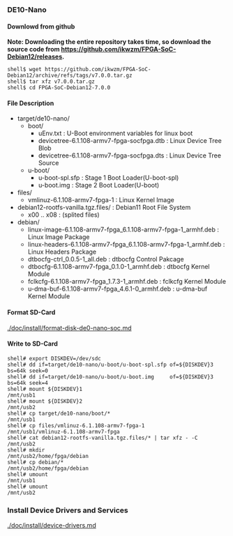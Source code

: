 ### DE10-Nano

#### Downlowd from github

**Note: Downloading the entire repository takes time, so download the source code from https://github.com/ikwzm/FPGA-SoC-Debian12/releases.**

```console
shell$ wget https://github.com/ikwzm/FPGA-SoC-Debian12/archive/refs/tags/v7.0.0.tar.gz
shell$ tar xfz v7.0.0.tar.gz
shell$ cd FPGA-SoC-Debian12-7.0.0
```

#### File Description

 * target/de10-nano/
   + boot/
     - uEnv.txt                                                      : U-Boot environment variables for linux boot
     - devicetree-6.1.108-armv7-fpga-socfpga.dtb                     : Linux Device Tree Blob   
     - devicetree-6.1.108-armv7-fpga-socfpga.dts                     : Linux Device Tree Source
   + u-boot/
     - u-boot-spl.sfp                                                : Stage 1 Boot Loader(U-boot-spl)
     - u-boot.img                                                    : Stage 2 Boot Loader(U-boot)
 * files/
   + vmlinuz-6.1.108-armv7-fpga-1                                    : Linux Kernel Image
 * debian12-rootfs-vanilla.tgz.files/                                : Debian11 Root File System
   + x00 .. x08                                                      : (splited files)
 * debian/
   + linux-image-6.1.108-armv7-fpga_6.1.108-armv7-fpga-1_armhf.deb   : Linux Image Package
   + linux-headers-6.1.108-armv7-fpga_6.1.108-armv7-fpga-1_armhf.deb : Linux Headers Package
   + dtbocfg-ctrl_0.0.5-1_all.deb                                    : dtbocfg Control Pakcage
   + dtbocfg-6.1.108-armv7-fpga_0.1.0-1_armhf.deb                    : dtbocfg Kernel Module
   + fclkcfg-6.1.108-armv7-fpga_1.7.3-1_armhf.deb                    : fclkcfg Kernel Module
   + u-dma-buf-6.1.108-armv7-fpga_4.6.1-0_armhf.deb                  : u-dma-buf Kernel Module

#### Format SD-Card

[./doc/install/format-disk-de0-nano-soc.md](format-disk-de0-nano-soc.md)

#### Write to SD-Card

````console
shell# export DISKDEV=/dev/sdc
shell# dd if=target/de10-nano/u-boot/u-boot-spl.sfp of=${DISKDEV}3 bs=64k seek=0
shell# dd if=target/de10-nano/u-boot/u-boot.img     of=${DISKDEV}3 bs=64k seek=4
shell# mount ${DISKDEV}1                                       /mnt/usb1
shell# mount ${DISKDEV}2                                       /mnt/usb2
shell# cp target/de10-nano/boot/*                              /mnt/usb1
shell# cp files/vmlinuz-6.1.108-armv7-fpga-1                   /mnt/usb1/vmlinuz-6.1.108-armv7-fpga
shell# cat debian12-rootfs-vanilla.tgz.files/* | tar xfz - -C  /mnt/usb2
shell# mkdir                                                   /mnt/usb2/home/fpga/debian
shell# cp debian/*                                             /mnt/usb2/home/fpga/debian
shell# umount                                                  /mnt/usb1
shell# umount                                                  /mnt/usb2
````

### Install Device Drivers and Services

[./doc/install/device-drivers.md](device-drivers.md)

